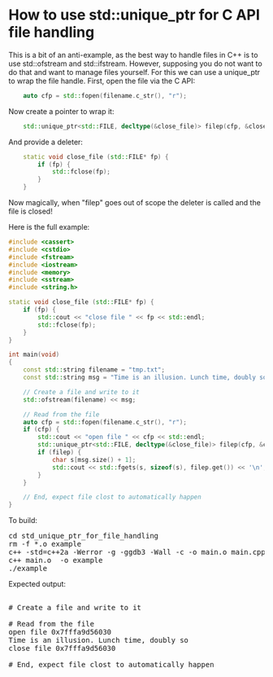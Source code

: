 How to use std::unique_ptr for C API file handling
==================================================

This is a bit of an anti-example, as the best way to handle files in C++
is to use std::ofstream and std::ifstream. However, supposing you do not
want to do that and want to manage files yourself. For this we can use a
unique_ptr to wrap the file handle. First, open the file via the C API:
```C++
    auto cfp = std::fopen(filename.c_str(), "r");
```
Now create a pointer to wrap it:
```C++
    std::unique_ptr<std::FILE, decltype(&close_file)> filep(cfp, &close_file);
```
And provide a deleter:
```C++
    static void close_file (std::FILE* fp) {
        if (fp) {
            std::fclose(fp);
        }
    }
```
Now magically, when "filep" goes out of scope the deleter is called and the
file is closed!

Here is the full example:
```C++
#include <cassert>
#include <cstdio>
#include <fstream>
#include <iostream>
#include <memory>
#include <sstream>
#include <string.h>

static void close_file (std::FILE* fp) {
    if (fp) {
        std::cout << "close file " << fp << std::endl;
        std::fclose(fp);
    }
}

int main(void)
{
    const std::string filename = "tmp.txt";
    const std::string msg = "Time is an illusion. Lunch time, doubly so";

    // Create a file and write to it
    std::ofstream(filename) << msg;

    // Read from the file
    auto cfp = std::fopen(filename.c_str(), "r");
    if (cfp) {
        std::cout << "open file " << cfp << std::endl;
        std::unique_ptr<std::FILE, decltype(&close_file)> filep(cfp, &close_file);
        if (filep) {
            char s[msg.size() + 1];
            std::cout << std::fgets(s, sizeof(s), filep.get()) << '\n';
        }
    }

    // End, expect file clost to automatically happen
}
```
To build:
<pre>
cd std_unique_ptr_for_file_handling
rm -f *.o example
c++ -std=c++2a -Werror -g -ggdb3 -Wall -c -o main.o main.cpp
c++ main.o  -o example
./example
</pre>
Expected output:
<pre>

# Create a file and write to it

# Read from the file
open file 0x7fffa9d56030
Time is an illusion. Lunch time, doubly so
close file 0x7fffa9d56030

# End, expect file clost to automatically happen
</pre>
